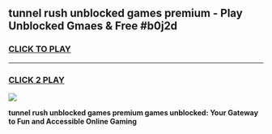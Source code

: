 
## tunnel rush unblocked games premium - Play Unblocked Gmaes & Free #b0j2d
<h3>
<a href="https://news.freeplayer.one?title=tunnel_rush_unblocked_games_premium&ref=03M">CLICK TO PLAY</a></h3>
<hr>

<h3>
<a href="https://news.freeplayer.one?title=tunnel_rush_unblocked_games_premium&ref=03M">CLICK 2 PLAY</a>
  
</h3>

<a href="https://news.freeplayer.one?title=tunnel_rush_unblocked_games_premium&ref=03M"><img src="https://clearcache.store/games.png"></a>


**tunnel rush unblocked games premium games unblocked: Your Gateway to Fun and Accessible Online Gaming**
